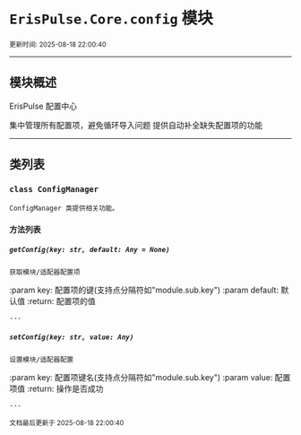 # `ErisPulse.Core.config` 模块

<sup>更新时间: 2025-08-18 22:00:40</sup>

---

## 模块概述


ErisPulse 配置中心

集中管理所有配置项，避免循环导入问题
提供自动补全缺失配置项的功能

---

## 类列表

### `class ConfigManager`

    ConfigManager 类提供相关功能。

    
#### 方法列表

##### `getConfig(key: str, default: Any = None)`

    获取模块/适配器配置项
:param key: 配置项的键(支持点分隔符如"module.sub.key")
:param default: 默认值
:return: 配置项的值

    ---
    
##### `setConfig(key: str, value: Any)`

    设置模块/适配器配置
:param key: 配置项键名(支持点分隔符如"module.sub.key")
:param value: 配置项值
:return: 操作是否成功

    ---
    
<sub>文档最后更新于 2025-08-18 22:00:40</sub>